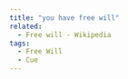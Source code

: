 ```yaml
---
title: "you have free will"
related:
  - Free will - Wikipedia
tags:
  - Free Will
  - Cue
---
```


